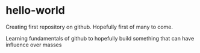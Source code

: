 # hello-world
Creating first repository on github. Hopefully first of many to come. 

Learning fundamentals of github to hopefully build something that can have influence over masses 
